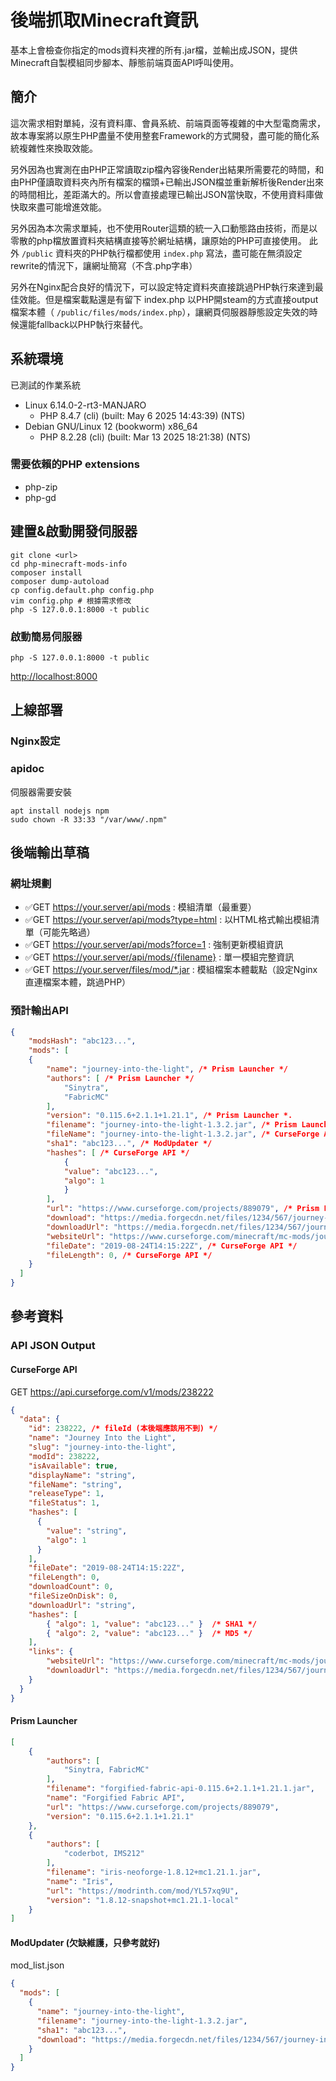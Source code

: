 後端抓取Minecraft資訊
===

基本上會檢查你指定的mods資料夾裡的所有.jar檔，並輸出成JSON，提供Minecraft自製模組同步腳本、靜態前端頁面API呼叫使用。

## 簡介
這次需求相對單純，沒有資料庫、會員系統、前端頁面等複雜的中大型電商需求，故本專案將以原生PHP盡量不使用整套Framework的方式開發，盡可能的簡化系統複雜性來換取效能。

另外因為也實測在由PHP正常讀取zip檔內容後Render出結果所需要花的時間，和由PHP僅讀取資料夾內所有檔案的檔頭+已輸出JSON檔並重新解析後Render出來的時間相比，差距滿大的。所以會直接處理已輸出JSON當快取，不使用資料庫做快取來盡可能增進效能。

另外因為本次需求單純，也不使用Router這類的統一入口動態路由技術，而是以零散的php檔放置資料夾結構直接等於網址結構，讓原始的PHP可直接使用。
此外 `/public` 資料夾的PHP執行檔都使用 `index.php` 寫法，盡可能在無須設定rewrite的情況下，讓網址簡寫（不含.php字串）

另外在Nginx配合良好的情況下，可以設定特定資料夾直接跳過PHP執行來達到最佳效能。但是檔案載點還是有留下 index.php 以PHP開steam的方式直接output檔案本體（ `/public/files/mods/index.php`），讓網頁伺服器靜態設定失效的時候還能fallback以PHP執行來替代。

## 系統環境
已測試的作業系統
* Linux 6.14.0-2-rt3-MANJARO
    * PHP 8.4.7 (cli) (built: May  6 2025 14:43:39) (NTS)
* Debian GNU/Linux 12 (bookworm) x86_64
    * PHP 8.2.28 (cli) (built: Mar 13 2025 18:21:38) (NTS)

### 需要依賴的PHP extensions
* php-zip
* php-gd

## 建置&啟動開發伺服器
```
git clone <url>
cd php-minecraft-mods-info
composer install
composer dump-autoload
cp config.default.php config.php
vim config.php # 根據需求修改
php -S 127.0.0.1:8000 -t public
```

### 啟動簡易伺服器
```
php -S 127.0.0.1:8000 -t public
```

<http://localhost:8000>

## 上線部署
### Nginx設定


### apidoc
伺服器需要安裝
```
apt install nodejs npm
sudo chown -R 33:33 "/var/www/.npm"
```



## 後端輸出草稿
### 網址規劃
* ✅GET https://your.server/api/mods : 模組清單（最重要）
* ✅GET https://your.server/api/mods?type=html : 以HTML格式輸出模組清單（可能先略過）
* ✅GET https://your.server/api/mods?force=1 : 強制更新模組資訊
* ✅GET https://your.server/api/mods/{filename} : 單一模組完整資訊
* ✅GET https://your.server/files/mod/*.jar : 模組檔案本體載點（設定Nginx直連檔案本體，跳過PHP）

### 預計輸出API
```json
{
    "modsHash": "abc123...",
    "mods": [
    {
        "name": "journey-into-the-light", /* Prism Launcher */
        "authors": [ /* Prism Launcher */
            "Sinytra",
            "FabricMC"
        ],
        "version": "0.115.6+2.1.1+1.21.1", /* Prism Launcher *.
        "filename": "journey-into-the-light-1.3.2.jar", /* Prism Launcher */
        "fileName": "journey-into-the-light-1.3.2.jar", /* CurseForge API */
        "sha1": "abc123...", /* ModUpdater */
        "hashes": [ /* CurseForge API */
            {
            "value": "abc123...",
            "algo": 1
            }
        ],
        "url": "https://www.curseforge.com/projects/889079", /* Prism Launcher */
        "download": "https://media.forgecdn.net/files/1234/567/journey-into-the-light-1.3.2.jar", /* ModUpdater */
        "downloadUrl": "https://media.forgecdn.net/files/1234/567/journey-into-the-light-1.3.2.jar", /* CurseForge API */
        "websiteUrl": "https://www.curseforge.com/minecraft/mc-mods/journey-into-the-light", /* CurseForge API */
        "fileDate": "2019-08-24T14:15:22Z", /* CurseForge API */
        "fileLength": 0, /* CurseForge API */
    }
  ]
}
```

## 參考資料
### API JSON Output

#### CurseForge API
GET https://api.curseforge.com/v1/mods/238222

```json
{
  "data": {
    "id": 238222, /* fileId (本後端應該用不到) */
    "name": "Journey Into the Light",
    "slug": "journey-into-the-light",
    "modId": 238222,
    "isAvailable": true,
    "displayName": "string",
    "fileName": "string",
    "releaseType": 1,
    "fileStatus": 1,
    "hashes": [
      {
        "value": "string",
        "algo": 1
      }
    ],
    "fileDate": "2019-08-24T14:15:22Z",
    "fileLength": 0,
    "downloadCount": 0,
    "fileSizeOnDisk": 0,
    "downloadUrl": "string",
    "hashes": [
        { "algo": 1, "value": "abc123..." }  /* SHA1 */
        { "algo": 2, "value": "abc123..." }  /* MD5 */
    ],
    "links": {
        "websiteUrl": "https://www.curseforge.com/minecraft/mc-mods/journey-into-the-light",
        "downloadUrl": "https://media.forgecdn.net/files/1234/567/journey-into-the-light-1.3.2.jar"
    }
  }
}
```

#### Prism Launcher

```json
[
    {
        "authors": [
            "Sinytra, FabricMC"
        ],
        "filename": "forgified-fabric-api-0.115.6+2.1.1+1.21.1.jar",
        "name": "Forgified Fabric API",
        "url": "https://www.curseforge.com/projects/889079",
        "version": "0.115.6+2.1.1+1.21.1"
    },
    {
        "authors": [
            "coderbot, IMS212"
        ],
        "filename": "iris-neoforge-1.8.12+mc1.21.1.jar",
        "name": "Iris",
        "url": "https://modrinth.com/mod/YL57xq9U",
        "version": "1.8.12-snapshot+mc1.21.1-local"
    }
]
```

#### ModUpdater (欠缺維護，只參考就好)
mod_list.json

```json
{
  "mods": [
    {
      "name": "journey-into-the-light",
      "filename": "journey-into-the-light-1.3.2.jar",
      "sha1": "abc123...",
      "download": "https://media.forgecdn.net/files/1234/567/journey-into-the-light-1.3.2.jar"
    }
  ]
}
```
